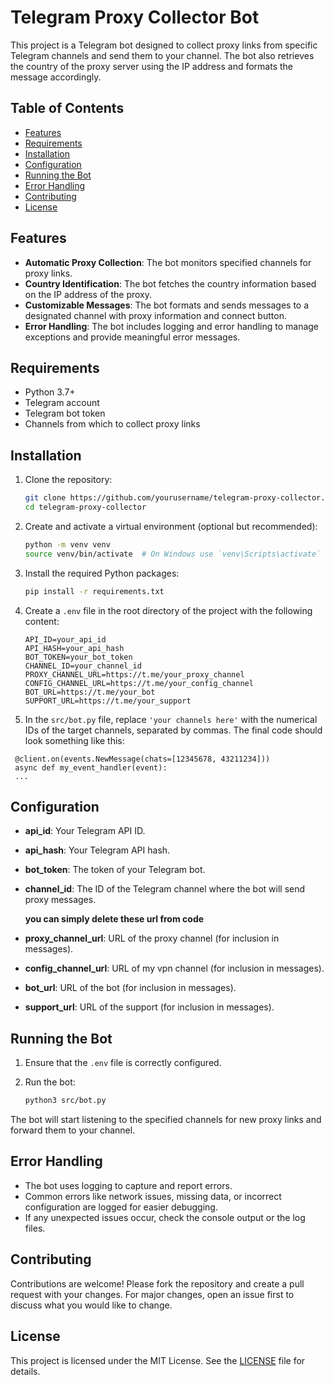 # Telegram Proxy Collector Bot

This project is a Telegram bot designed to collect proxy links from specific Telegram channels and send them to your channel. The bot also retrieves the country of the proxy server using the IP address and formats the message accordingly.

## Table of Contents

- [Features](#features)
- [Requirements](#requirements)
- [Installation](#installation)
- [Configuration](#configuration)
- [Running the Bot](#running-the-bot)
- [Error Handling](#error-handling)
- [Contributing](#contributing)
- [License](#license)

## Features

- **Automatic Proxy Collection**: The bot monitors specified channels for proxy links.
- **Country Identification**: The bot fetches the country information based on the IP address of the proxy.
- **Customizable Messages**: The bot formats and sends messages to a designated channel with proxy information and connect button.
- **Error Handling**: The bot includes logging and error handling to manage exceptions and provide meaningful error messages.

## Requirements

- Python 3.7+
- Telegram account
- Telegram bot token
- Channels from which to collect proxy links

## Installation

1. Clone the repository:

   ```bash
   git clone https://github.com/yourusername/telegram-proxy-collector.git
   cd telegram-proxy-collector
   ```

2. Create and activate a virtual environment (optional but recommended):

   ```bash
   python -m venv venv
   source venv/bin/activate  # On Windows use `venv\Scripts\activate`
   ```

3. Install the required Python packages:

   ```bash
   pip install -r requirements.txt
   ```

4. Create a `.env` file in the root directory of the project with the following content:

   ```env
   API_ID=your_api_id
   API_HASH=your_api_hash
   BOT_TOKEN=your_bot_token
   CHANNEL_ID=your_channel_id
   PROXY_CHANNEL_URL=https://t.me/your_proxy_channel
   CONFIG_CHANNEL_URL=https://t.me/your_config_channel
   BOT_URL=https://t.me/your_bot
   SUPPORT_URL=https://t.me/your_support
   ```

 5. In the `src/bot.py` file, replace `'your channels here'` with the numerical IDs of the target channels, separated by commas. The final code should look something like this:

  ```
   @client.on(events.NewMessage(chats=[12345678, 43211234]))
   async def my_event_handler(event):
   ...
   ```

## Configuration

- **api_id**: Your Telegram API ID.
- **api_hash**: Your Telegram API hash.
- **bot_token**: The token of your Telegram bot.
- **channel_id**: The ID of the Telegram channel where the bot will send proxy messages.

  **you can simply delete these url from code**
- **proxy_channel_url**: URL of the proxy channel (for inclusion in messages).
- **config_channel_url**: URL of my vpn channel (for inclusion in messages).
- **bot_url**: URL of the bot (for inclusion in messages).
- **support_url**: URL of the support (for inclusion in messages).

## Running the Bot

1. Ensure that the `.env` file is correctly configured.
2. Run the bot:

   ```bash
   python3 src/bot.py
   ```

The bot will start listening to the specified channels for new proxy links and forward them to your channel.

## Error Handling

- The bot uses logging to capture and report errors.
- Common errors like network issues, missing data, or incorrect configuration are logged for easier debugging.
- If any unexpected issues occur, check the console output or the log files.

## Contributing

Contributions are welcome! Please fork the repository and create a pull request with your changes. For major changes, open an issue first to discuss what you would like to change.

## License

This project is licensed under the MIT License. See the [LICENSE](LICENSE) file for details.

